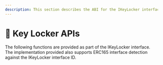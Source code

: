 ```yaml
---
description: This section describes the ABI for the IKeyLocker interface.
---
```


# 🤝 Key Locker APIs

The following functions are provided as part of the IKeyLocker interface. The implementation provided also supports ERC165 interface detection against the IKeyLocker interface ID.
